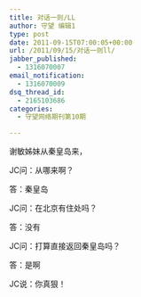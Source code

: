 ```yaml
---
title: 对话一则/LL
author: 守望 编辑1
type: post
date: 2011-09-15T07:00:05+00:00
url: /2011/09/15/对话一则ll/
jabber_published:
  - 1316070007
email_notification:
  - 1316070009
dsq_thread_id:
  - 2165103686
categories:
  - 守望网络期刊第10期

---
```

谢敏姊妹从秦皇岛来，

JC问：从哪来啊？

答：秦皇岛

JC问：在北京有住处吗？

答：没有

JC问：打算直接返回秦皇岛吗？

答：是啊

JC说：你真狠！

&nbsp;